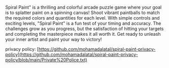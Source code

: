 Spiral Paint" is a thrilling and colorful arcade puzzle game where your goal is to splatter paint on a spinning canvas! Shoot vibrant paintballs to match the required colors and quantities for each level. With simple controls and exciting levels, "Spiral Paint" is a fun test of your timing and accuracy. The challenges grow as you progress, but the satisfaction of hitting your targets and completing the masterpiece makes it all worth it. Get ready to unleash your inner artist and paint your way to victory!

privacy policy:
[https://github.com/mohamadalatal/spiral-paint-privacy-policy](https://github.com/mohamadalatal/spiral-paint-privacy-policy/blob/main/Private%20Police.txt)
